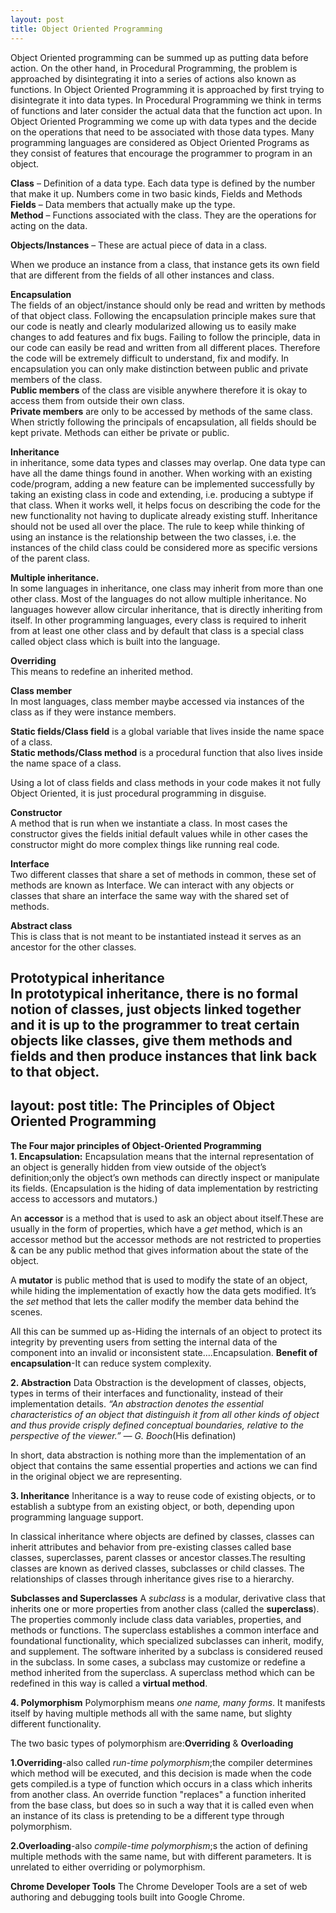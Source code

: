 ```yaml
---
layout: post
title: Object Oriented Programming
---
```

Object Oriented programming can be summed up as putting data before action.
On the other hand, in Procedural Programming, the problem is approached by disintegrating it into a series of actions also known as functions.
In Object Oriented Programming it is approached by first trying to disintegrate it into data types. 
In Procedural Programming we think in terms of functions and later consider the actual data that the function act upon.
In Object Oriented Programming we come up with data types and the decide on the operations that need to be associated with those data types. 
Many programming languages are considered as Object Oriented Programs as they consist of features that encourage the programmer to program in an object.<br />

**Class** – Definition of a data type. Each data type is defined by the number that make it up. 
Numbers come in two basic kinds, Fields and Methods<br />
**Fields** – Data members that actually make up the type.<br />
**Method** – Functions associated with the class. They are the operations for acting on the data.<br />

**Objects/Instances** – These are actual piece of data in a class. 

When we produce an instance from a class, that instance gets its own field that are different from the fields of all other instances and class.

**Encapsulation**<br />
The fields of an object/instance should only be read and written by methods of that object class.
Following the encapsulation principle makes sure that our code is neatly and clearly modularized allowing us to easily make changes to add features and fix bugs.
Failing to follow the principle, data in our code can easily be read and written from all different places. Therefore the code will be extremely difficult to understand, fix and modify. 
In encapsulation you can only make distinction between public and private members of the class.<br />
**Public members** of the class are visible anywhere therefore it is okay to access them from outside their own class.<br />
**Private members** are only to be accessed by methods of the same class.<br />
When strictly following the principals of encapsulation, all fields should be kept private.
Methods can either be private or public.

**Inheritance**<br />
in inheritance, some data types and classes may overlap. One data type can have all the dame things found in another.
When working with an existing code/program, adding a new feature can be implemented successfully by taking an existing class in code and extending, i.e. producing a subtype if that class.
When it works well, it helps focus on describing the code for the new functionality not having to duplicate already existing stuff. 
Inheritance should not be used all over the place. 
The rule to keep while thinking of using an instance is the relationship between the two classes, i.e. the  instances of the child class could be considered more as specific versions of the parent class.

**Multiple inheritance.**<br />
In some languages in inheritance, one class may inherit from more than one other class.
Most of the languages do not allow multiple inheritance.
No languages however allow circular inheritance, that is directly inheriting from itself. 
In other programming languages, every class is required to inherit from at least one other class and by default that class is a special class called object class which is built into the language.

**Overriding** <br />
This means to redefine an inherited method. 

**Class member**<br />
In most languages, class member maybe accessed via instances of the class as if they were instance members.<br />

**Static fields/Class field** is a global variable that lives inside the name space of a class.<br />
**Static methods/Class method** is a procedural function that also lives inside the name space of a class.<br /> 

Using a lot of class fields and class methods in your code makes it not fully Object Oriented, it is just procedural programming in disguise.

**Constructor**<br />
A method that is run when we instantiate a class.
In most cases the constructor gives the fields initial default values while in other cases the constructor might do more complex things like running real code.

**Interface**<br />
Two different classes that share a set of methods in common, these set of methods are known as Interface.
We can interact with any objects or classes that share an interface the same way with the shared set of methods. 

**Abstract class**<br />
This is class that is not meant to be instantiated instead it serves as an ancestor for the other classes.

**Prototypical inheritance**<br />
In prototypical inheritance, there is no formal notion of classes, just objects linked together and it is up to the programmer to treat certain objects like classes, give them methods and fields and then produce instances that link back to that object.  
---
layout: post
title: The Principles of Object Oriented Programming
---
**The Four major principles of Object-Oriented Programming**<br/>
**1. Encapsulation:**
Encapsulation means that the internal representation of an object is generally hidden from view outside of the object’s definition;only the object’s own methods can directly inspect or manipulate its fields.
(Encapsulation is the hiding of data implementation by restricting access to accessors and mutators.)

An **accessor** is a method that is used to ask an object about itself.These are usually in the form of properties, which have a *get* method, which is an accessor method but the accessor methods are not restricted to properties & can be any public method that gives information about the state of the object.

A **mutator** is public method that is used to modify the state of an object, while hiding the implementation of exactly how the data gets modified. It’s the *set* method that lets the caller modify the member data behind the scenes.

All this can be summed up as-Hiding the internals of an object to protect its integrity by preventing users from setting the internal data of the component into an invalid or inconsistent state....Encapsulation.
**Benefit of encapsulation**-It can reduce system complexity.

**2. Abstraction**
Data Obstraction is the development of classes, objects, types in terms of their interfaces and functionality, instead of their implementation details.
*“An abstraction denotes the essential characteristics of an object that distinguish it from all other kinds of object and thus provide crisply defined conceptual boundaries, relative to the perspective of the viewer.” — G. Booch*(His defination)

In short, data abstraction is nothing more than the implementation of an object that contains the same essential properties and actions we can find in the original object we are representing.

**3. Inheritance**
Inheritance is a way to reuse code of existing objects, or to establish a subtype from an existing object, or both, depending upon programming language support.

In classical inheritance where objects are defined by classes, classes can inherit attributes and behavior from pre-existing classes called base classes, superclasses, parent classes or ancestor classes.The resulting classes are known as derived classes, subclasses or child classes. The relationships of classes through inheritance gives rise to a hierarchy. 

**Subclasses and Superclasses**
A *subclass* is a modular, derivative class that inherits one or more properties from another class (called the **superclass**). The properties commonly include class data variables, properties, and methods or functions. The superclass establishes a common interface and foundational functionality, which specialized subclasses can inherit, modify, and supplement. The software inherited by a subclass is considered reused in the subclass.
In some cases, a subclass may customize or redefine a method inherited from the superclass. A superclass method which can be redefined in this way is called a **virtual method**.

**4. Polymorphism**
Polymorphism means *one name, many forms*. It manifests itself by having multiple methods all with the same name, but
slighty different functionality.

The two basic types of polymorphism are:**Overriding** & **Overloading**

**1.Overriding**-also called *run-time polymorphism*;the compiler determines which method will be executed, and this decision is made when the code gets compiled.is a type of function which occurs in a class which inherits from another class. An override function "replaces" a function inherited from the base class, but does so in such a way that it is called even when an instance of its class is pretending to be a different type through polymorphism.

**2.Overloading**-also *compile-time polymorphism*;s the action of defining multiple methods with the same name, but with different parameters. It is unrelated to either overriding or polymorphism.

**Chrome Developer Tools**
The Chrome Developer Tools are a set of web authoring and debugging tools built into Google Chrome. 
